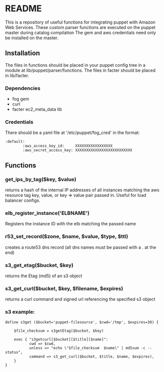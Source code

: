 
README
======

This is a repository of useful functions for integrating puppet with Amazon Web Services.
These custom parser functions are executed on the puppet master during catalog compilation
The gem and aws credentials need only be installed on the master.

Installation
------------

The files in functions should be placed in your puppet config tree in a module at lib/puppet/parser/functions.
The files in facter should be placed in lib/facter.

### Dependencies

- fog gem
- curl
- facter ec2_meta_data lib

### Credentials

There should be a yaml file at '/etc/puppet/fog_cred' in the format:

    :default:
            :aws_access_key_id:     XXXXXXXXXXXXXXXXX
            :aws_secret_access_key: XXXXXXXXXXXXXXXXXXXXXXXXXX


Functions
---------

### get_ips_by_tag($key, $value)

returns a hash of the internal IP addresses of all instances matching the aws
resource tag key, value, or key => value pair passed in. Useful for load balancer
configs.

### elb_register_instance('ELBNAME')

Registers the instance ID with the elb matching the passed name

### r53_set_record($zone, $name, $value, $type, $ttl)

creates a route53 dns record (all dns names must be passed with a . at the end)

### s3_get_etag($bucket, $key)

returns the Etag (md5) of an s3 object

### s3_get_curl($bucket, $key, $filename, $expires)

returns a curl command and signed url referencing the specified s3 object

### s3 example:

    define s3get ($bucket='puppet-filesource', $cwd='/tmp', $expires=30) {

        $file_checksum = s3getEtag($bucket, $key)

        exec { "s3getcurl[$bucket][$title][$name]":
               cwd => $cwd,
               unless => "echo \"$file_checksum  $name\" | md5sum -c --status",
               command => s3_get_curl($bucket, $title, $name, $expires),
        }
    }


